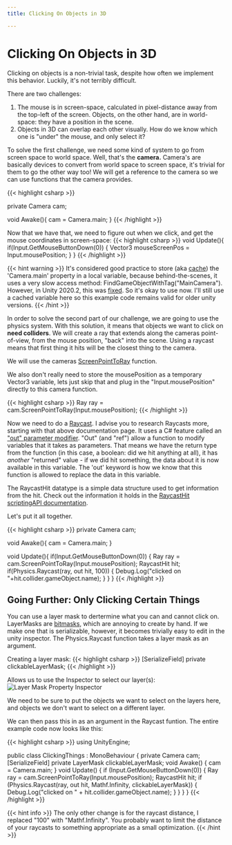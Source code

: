 ```yaml
---
title: Clicking On Objects in 3D

---
```

# Clicking On Objects in 3D
Clicking on objects is a non-trivial task, despite how often we implement this behavior. Luckily, it's not terribly difficult.

There are two challenges: 

1. The mouse is in screen-space, calculated in pixel-distance away from the top-left of the screen. Objects, on the other hand, are in world-space: they have a position in the scene. 
2. Objects in 3D can overlap each other visually. How do we know which one is "under" the mouse, and only select it?

To solve the first challenge, we need some kind of system to go from screen space to world space. Well, that's the **camera.** Camera's are basically devices to convert from world space to screen space, it's trivial for them to go the other way too! We will get a reference to the camera so we can use functions that the camera provides.

{{< highlight csharp >}}

private Camera cam;

void Awake(){
	cam = Camera.main;
}
{{< /highlight >}}

Now that we have that, we need to figure out when we click, and get the mouse coordinates in screen-space:
{{< highlight csharp >}}
void Update(){
	if(Input.GetMouseButtonDown(0))
	{
		Vector3 mouseScreenPos = Input.mousePosition;
	}
}
{{< /highlight >}}

{{< hint warning >}}
It's considered good practice to store (aka [cache](https://en.wiktionary.org/wiki/cache)) the 'Camera.main' property in a local variable, because behind-the-scenes, it uses a very slow access method: FindGameObjectWithTag("MainCamera"). However, in Unity 2020.2, this was [fixed](https://blog.unity.com/technology/new-performance-improvements-in-unity-2020-2). So  it's okay to use now. I'll still use a cached variable here so this example code remains valid for older unity versions.
{{< /hint >}}

In order to solve the second part of our challenge, we are going to use the physics system. With this solution, it means that objects we want to click on **need colliders**. We will create a ray that extends along the cameras point-of-view, from the mouse position, "back" into the scene. Using a raycast means that first thing it hits will be the closest thing to the camera.

We will use the cameras [ScreenPointToRay](https://docs.unity3d.com/ScriptReference/Camera.ScreenPointToRay.html) function. 

We also don't really need to store the mousePosition as a temporary Vector3 variable, lets just skip that and plug in the "Input.mousePosition" directly to this camera function.

{{< highlight csharp >}}
Ray ray = cam.ScreenPointToRay(Input.mousePosition);
{{< /highlight >}}

Now we need to do a [Raycast](https://docs.unity3d.com/ScriptReference/Physics.Raycast.html). I advise you to research Raycasts more, starting with that above documentation page. It uses a C# feature called an ["out" parameter modifier](https://docs.microsoft.com/en-us/dotnet/csharp/language-reference/keywords/out-parameter-modifier). "Out" (and "ref") allow a function to modify variables that it takes as parameters. That means we have the return type from the function (in this case, a boolean: did we hit anything at all), it has *another* "returned" value - if we did hit something, the data about it is now available in this variable. The 'out' keyword is how we know that this function is allowed to replace the data in this variable.

The RaycastHit datatype is a simple data structure used to get information from the hit. Check out the information it holds in the [RaycastHit scriptingAPI documentation](https://docs.unity3d.com/ScriptReference/RaycastHit.html).

Let's put it all together.
   
{{< highlight csharp >}}
private Camera cam;

void Awake(){
	cam = Camera.main;
}

void Update(){
	if(Input.GetMouseButtonDown(0))
	{
		Ray ray = cam.ScreenPointToRay(Input.mousePosition);
		RaycastHit hit;
		if(Physics.Raycast(ray, out hit, 100))
		{
        		Debug.Log("clicked on "+hit.collider.gameObject.name);
   		}
	}
}
{{< /highlight >}}

## Going Further: Only Clicking Certain Things
You can use a layer mask to dertermine what you can and cannot click on. LayerMasks are [bitmasks](https://en.wikipedia.org/wiki/Mask_(computing)), which are annoying to create by hand. If we make one that is serializable, however, it becomes trivially easy to edit in the unity inspector. The Physics.Raycast function takes a layer mask as an argument.

Creating a layer mask:
{{< highlight csharp >}}
[SerializeField] private clickableLayerMask;
{{< /highlight >}}

Allows us to use the Inspector to select our layer(s):
![Layer Mask Property Inspector](/images/unity/toolbox/clickableLayerMask.png)

We need to be sure to put the objects we want to select on the layers here, and objects we don't want to select on a different layer.

We can then pass this in as an argument in the Raycast funtion. The entire example code now looks like this:

{{< highlight csharp >}}
using UnityEngine;

public class ClickingThings : MonoBehaviour
{
	private Camera cam;
	[SerializeField] private LayerMask clickableLayerMask;
	void Awake()
	{
		cam = Camera.main;
	}
	void Update()
	{
		if (Input.GetMouseButtonDown(0))
		{
			Ray ray = cam.ScreenPointToRay(Input.mousePosition);
			RaycastHit hit;
			if (Physics.Raycast(ray, out hit, Mathf.Infinity, clickableLayerMask))
			{
				Debug.Log("clicked on " + hit.collider.gameObject.name);
			}
		}
	}
}
{{< /highlight >}}

{{< hint info >}}
The only other change is for the raycast distance, I replaced "100" with "Mathf.Infinity". You probably want to limit the distance of your raycasts to something appropriate as a small optimization.
{{< /hint >}}